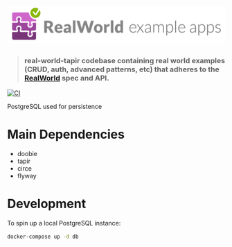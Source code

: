 
# ![RealWorld Example App](logo.png)



> ### real-world-tapir codebase containing real world examples (CRUD, auth, advanced patterns, etc) that adheres to the [RealWorld](https://github.com/gothinkster/realworld) spec and API.


[![CI](https://github.com/note/real-world-tapir/actions/workflows/ci.yml/badge.svg)](https://github.com/note/real-world-tapir/actions)

PostgreSQL used for persistence

# Main Dependencies

- doobie
- tapir
- circe
- flyway

# Development

To spin up a local PostgreSQL instance:

```bash
docker-compose up -d db
```
